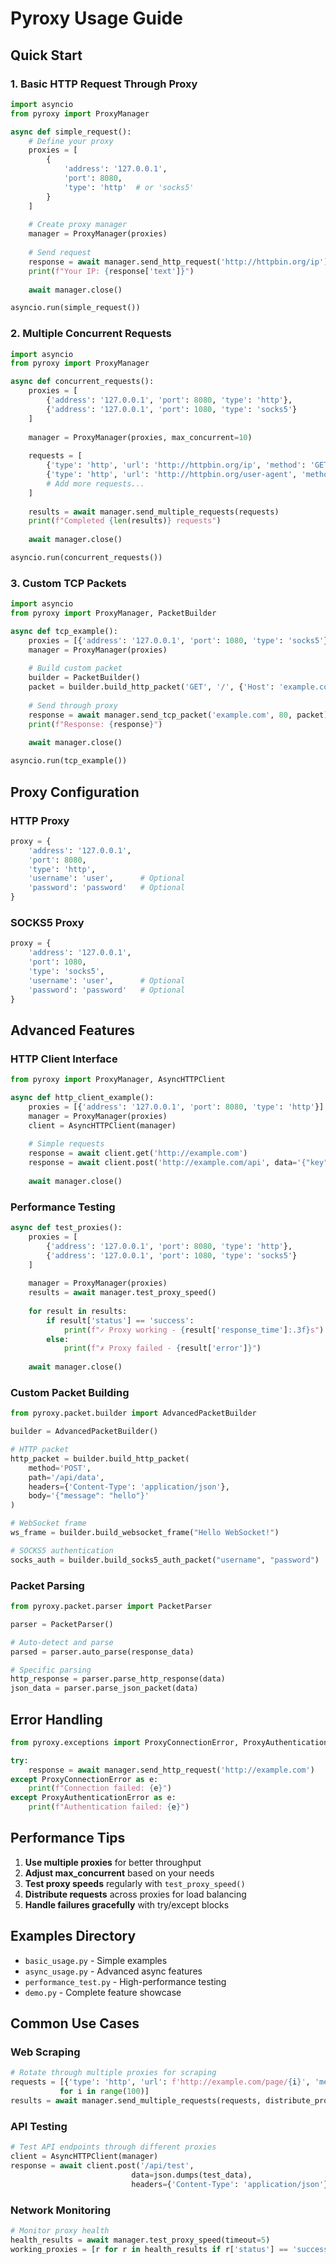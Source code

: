 # Pyroxy Usage Guide

## Quick Start

### 1. Basic HTTP Request Through Proxy

```python
import asyncio
from pyroxy import ProxyManager

async def simple_request():
    # Define your proxy
    proxies = [
        {
            'address': '127.0.0.1',
            'port': 8080,
            'type': 'http'  # or 'socks5'
        }
    ]
    
    # Create proxy manager
    manager = ProxyManager(proxies)
    
    # Send request
    response = await manager.send_http_request('http://httpbin.org/ip')
    print(f"Your IP: {response['text']}")
    
    await manager.close()

asyncio.run(simple_request())
```

### 2. Multiple Concurrent Requests

```python
import asyncio
from pyroxy import ProxyManager

async def concurrent_requests():
    proxies = [
        {'address': '127.0.0.1', 'port': 8080, 'type': 'http'},
        {'address': '127.0.0.1', 'port': 1080, 'type': 'socks5'}
    ]
    
    manager = ProxyManager(proxies, max_concurrent=10)
    
    requests = [
        {'type': 'http', 'url': 'http://httpbin.org/ip', 'method': 'GET'},
        {'type': 'http', 'url': 'http://httpbin.org/user-agent', 'method': 'GET'},
        # Add more requests...
    ]
    
    results = await manager.send_multiple_requests(requests)
    print(f"Completed {len(results)} requests")
    
    await manager.close()

asyncio.run(concurrent_requests())
```

### 3. Custom TCP Packets

```python
import asyncio
from pyroxy import ProxyManager, PacketBuilder

async def tcp_example():
    proxies = [{'address': '127.0.0.1', 'port': 1080, 'type': 'socks5'}]
    manager = ProxyManager(proxies)
    
    # Build custom packet
    builder = PacketBuilder()
    packet = builder.build_http_packet('GET', '/', {'Host': 'example.com'})
    
    # Send through proxy
    response = await manager.send_tcp_packet('example.com', 80, packet)
    print(f"Response: {response}")
    
    await manager.close()

asyncio.run(tcp_example())
```

## Proxy Configuration

### HTTP Proxy

```python
proxy = {
    'address': '127.0.0.1',
    'port': 8080,
    'type': 'http',
    'username': 'user',      # Optional
    'password': 'password'   # Optional
}
```

### SOCKS5 Proxy

```python
proxy = {
    'address': '127.0.0.1',
    'port': 1080,
    'type': 'socks5',
    'username': 'user',      # Optional
    'password': 'password'   # Optional
}
```

## Advanced Features

### HTTP Client Interface

```python
from pyroxy import ProxyManager, AsyncHTTPClient

async def http_client_example():
    proxies = [{'address': '127.0.0.1', 'port': 8080, 'type': 'http'}]
    manager = ProxyManager(proxies)
    client = AsyncHTTPClient(manager)
    
    # Simple requests
    response = await client.get('http://example.com')
    response = await client.post('http://example.com/api', data='{"key": "value"}')
    
    await manager.close()
```

### Performance Testing

```python
async def test_proxies():
    proxies = [
        {'address': '127.0.0.1', 'port': 8080, 'type': 'http'},
        {'address': '127.0.0.1', 'port': 1080, 'type': 'socks5'}
    ]
    
    manager = ProxyManager(proxies)
    results = await manager.test_proxy_speed()
    
    for result in results:
        if result['status'] == 'success':
            print(f"✓ Proxy working - {result['response_time']:.3f}s")
        else:
            print(f"✗ Proxy failed - {result['error']}")
    
    await manager.close()
```

### Custom Packet Building

```python
from pyroxy.packet.builder import AdvancedPacketBuilder

builder = AdvancedPacketBuilder()

# HTTP packet
http_packet = builder.build_http_packet(
    method='POST',
    path='/api/data',
    headers={'Content-Type': 'application/json'},
    body='{"message": "hello"}'
)

# WebSocket frame
ws_frame = builder.build_websocket_frame("Hello WebSocket!")

# SOCKS5 authentication
socks_auth = builder.build_socks5_auth_packet("username", "password")
```

### Packet Parsing

```python
from pyroxy.packet.parser import PacketParser

parser = PacketParser()

# Auto-detect and parse
parsed = parser.auto_parse(response_data)

# Specific parsing
http_response = parser.parse_http_response(data)
json_data = parser.parse_json_packet(data)
```

## Error Handling

```python
from pyroxy.exceptions import ProxyConnectionError, ProxyAuthenticationError

try:
    response = await manager.send_http_request('http://example.com')
except ProxyConnectionError as e:
    print(f"Connection failed: {e}")
except ProxyAuthenticationError as e:
    print(f"Authentication failed: {e}")
```

## Performance Tips

1. **Use multiple proxies** for better throughput
2. **Adjust max_concurrent** based on your needs
3. **Test proxy speeds** regularly with `test_proxy_speed()`
4. **Distribute requests** across proxies for load balancing
5. **Handle failures gracefully** with try/except blocks

## Examples Directory

- `basic_usage.py` - Simple examples
- `async_usage.py` - Advanced async features
- `performance_test.py` - High-performance testing
- `demo.py` - Complete feature showcase

## Common Use Cases

### Web Scraping
```python
# Rotate through multiple proxies for scraping
requests = [{'type': 'http', 'url': f'http://example.com/page/{i}', 'method': 'GET'} 
           for i in range(100)]
results = await manager.send_multiple_requests(requests, distribute_proxies=True)
```

### API Testing
```python
# Test API endpoints through different proxies
client = AsyncHTTPClient(manager)
response = await client.post('/api/test', 
                           data=json.dumps(test_data),
                           headers={'Content-Type': 'application/json'})
```

### Network Monitoring
```python
# Monitor proxy health
health_results = await manager.test_proxy_speed(timeout=5)
working_proxies = [r for r in health_results if r['status'] == 'success']
```

